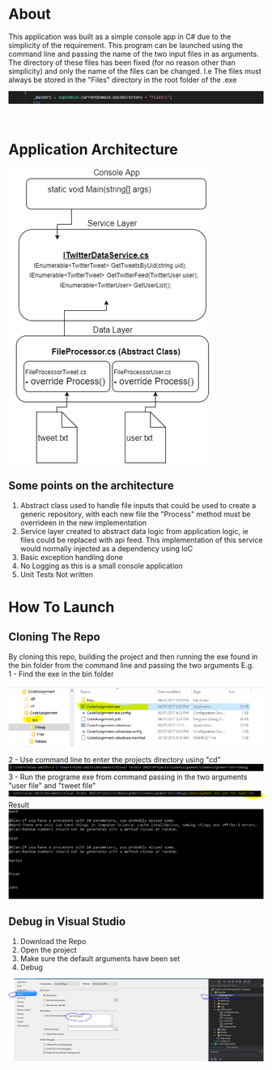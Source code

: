<h1>About</h1>
This application was built as a simple console app in C# due to the simplicity of the requirement. This program can be launched using the command line and passing the name of the two input files in as arguments. The directory of these files has been fixed (for no reason other than simplicity) and only the name of the files can be changed. I.e The files must always be stored in the "Files" directory in the root folder of the .exe

![alt text](CodeAssignment/GitResources/Fixedpath.PNG "Fixedpath")

<br/>
<h1>Application Architecture</h1>

![alt text](CodeAssignment/GitResources/ArchDiagram.png "Application Architecture")

<h2>Some points on the architecture</h2>
<ol>
  <li>Abstract class used to handle file inputs that could be used to create a generic repository, with each new file the "Process" method must be overrideen in the new implementation</li>
  <li>Service layer created to abstract data logic from application logic, ie files could be replaced with api feed. This implementation of this service would normally injected as a dependency using IoC</li>
  <li>Basic exception handling done</li>
  <li>No Logging as this is a small console application</li>
  <li>Unit Tests Not written</li>
</ol>

<h1>How To Launch</h1>

<h2>Cloning The Repo</h2>
By cloning this repo, building the project and then running the exe found in the bin folder from the command line and passing the two arguments
E.g. <br/>
1 - Find the exe in the bin folder <br/>

![alt text](CodeAssignment/GitResources/Bin.PNG "bin")

2 - Use command line to enter the projects directory using "cd" <br/>
![alt text](CodeAssignment/GitResources/cmd1.PNG "cmd1")
3 - Run the programe exe from command passing in the two arguments "user file" and "tweet file" <br/>
![alt text](CodeAssignment/GitResources/cmd2.PNG "cmd2")
Result <br/>
![alt text](CodeAssignment/GitResources/cmd3.PNG "cmd3")

<h2>Debug in Visual Studio</h2>

<ol>
  <li>Download the Repo</li>
  <li>Open the project</li>
  <li>Make sure the default arguments have been set</li>
  <li>Debug</li>
</ol>

![alt text](CodeAssignment/GitResources/params.PNG "params")
